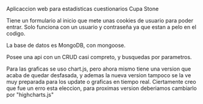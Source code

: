 Aplicaccion web para estadisticas cuestionarios Cupa Stone

Tiene un formulario al inicio que mete unas cookies de usuario para poder entrar.
Solo funciona con un usuario y contraseña ya que estan a pelo en el codigo.

La base de datos es MongoDB, con mongoose.

Posee una api con un CRUD casi compreto, y busquedas por parametros.

Para las graficas se uso chart.js, pero ahora mismo tiene una version que acaba de quedar desfasada, y ademas la nueva version tampoco se la ve muy preparada para los update o graficas en tiempo real. Ciertamente creo que fue un erro esta eleccion, para proximas version deberiamos cambiarlo por "highcharts.js"
